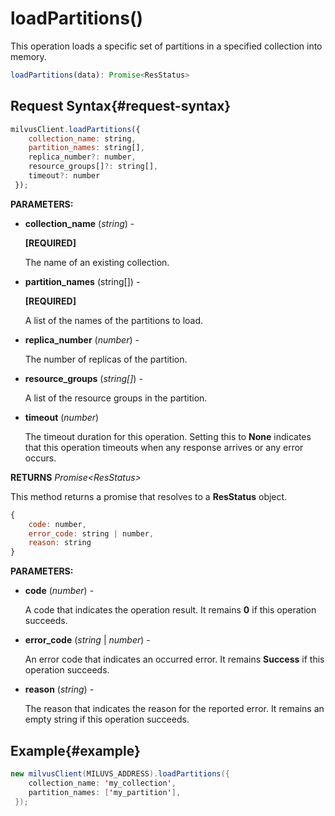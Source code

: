 # loadPartitions()

This operation loads a specific set of partitions in a specified collection into memory.

```javascript
loadPartitions(data): Promise<ResStatus>
```

## Request Syntax{#request-syntax}

```javascript
milvusClient.loadPartitions({
    collection_name: string,
    partition_names: string[],
    replica_number?: number,
    resource_groups[]?: string[],
    timeout?: number
 });
```

**PARAMETERS:**

- **collection_name** (*string*) -

    **[REQUIRED]**

    The name of an existing collection.

- **partition_names** (string[]) -

    **[REQUIRED]**

    A list of the names of the partitions to load.

- **replica_number** (*number*) -

    The number of replicas of the partition.

- **resource_groups** (*string[]*) -

    A list of the resource groups in the partition.

- **timeout** (*number*)  

    The timeout duration for this operation. Setting this to **None** indicates that this operation timeouts when any response arrives or any error occurs.

**RETURNS** *Promise\<ResStatus>*

This method returns a promise that resolves to a **ResStatus** object.

```javascript
{
    code: number,
    error_code: string | number,
    reason: string
}
```

**PARAMETERS:**

- **code** (*number*) -

    A code that indicates the operation result. It remains **0** if this operation succeeds.

- **error_code** (*string* | *number*) -

    An error code that indicates an occurred error. It remains **Success** if this operation succeeds. 

- **reason** (*string*) - 

    The reason that indicates the reason for the reported error. It remains an empty string if this operation succeeds.

## Example{#example}

```java
new milvusClient(MILUVS_ADDRESS).loadPartitions({
    collection_name: 'my_collection',
    partition_names: ['my_partition'],
 });
```


